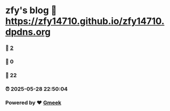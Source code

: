 # zfy's blog :link: https://zfy14710.github.io/zfy14710.dpdns.org 
### :page_facing_up: [2](https://zfy14710.github.io/zfy14710.dpdns.org/tag.html) 
### :speech_balloon: 0 
### :hibiscus: 22 
### :alarm_clock: 2025-05-28 22:50:04 
### Powered by :heart: [Gmeek](https://github.com/Meekdai/Gmeek)
